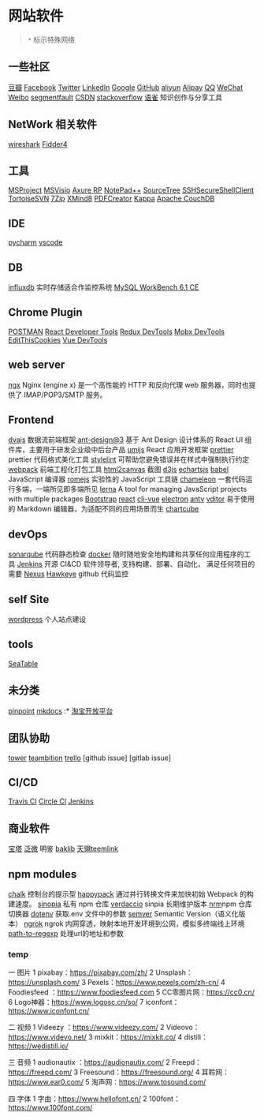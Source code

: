 # 网站软件

> `*` 标示特殊网络

## 一些社区

[豆瓣](https://www.douban.com/)
[Facebook](https://developers.facebook.com/)
[Twitter](https://dev.twitter.com/)
[LinkedIn](https://www.linkedin.com/developers/)
[Google](https://developers.google.cn/)
[GitHub](https://github.com/)
[aliyun](https://www.aliyun.com/)
[Alipay](https://open.alipay.com/platform/home.htm)
[QQ](https://open.tencent.com/)
[WeChat](https://open.weixin.qq.com/)
[Weibo](https://weibo.com/)
[segmentfault](https://segmentfault.com/)
[CSDN](https://www.csdn.net/)
[stackoverflow](https://stackoverflow.com/)
[语雀](https://www.yuque.com/) 知识创作与分享工具

## NetWork 相关软件

[wireshark](https://www.wireshark.org/)
[Fidder4](https://www.telerik.com/download/fiddler)

## 工具

[MSProject]()
[MSVisio]()
[Axure RP]()
[NotePad++]()
[SourceTree]()
[SSHSecureShellClient]()
[TortoiseSVN]()
[7Zip]()
[XMind8]()
[PDFCreator]()
[Kappa]()
[Apache CouchDB]()

## IDE

[pycharm]()
[vscode]()

## DB

[influxdb]() 实时存储适合作监控系统
[MySQL WorkBench 6.1 CE]()

## Chrome Plugin

[POSTMAN]()
[React Developer Tools]()
[Redux DevTools]()
[Mobx DevTools]()
[EditThisCookies]()
[Vue DevTools]()

## web server

[ngx](http://nginx.org/) Nginx (engine x) 是一个高性能的 HTTP 和反向代理 web 服务器，同时也提供了 IMAP/POP3/SMTP 服务。

## Frontend

[dvajs](https://dvajs.com/) 数据流前端框架
[ant-design@3](https://3x.ant.design/) 基于 Ant Design 设计体系的 React UI 组件库，主要用于研发企业级中后台产品
[umijs](https://umijs.org/) React 应用开发框架
[prettier](https://prettier.io/) prettier 代码格式美化工具
[stylelint](https://stylelint.io/) 可帮助您避免错误并在样式中强制执行约定
[webpack](https://webpack.js.org/) 前端工程化打包工具
[html2canvas](https://html2canvas.hertzen.com/) 截图
[d3js](https://d3js.org/)
[echartsjs](https://www.echartsjs.com/zh/index.html)
[babel](https://babeljs.io/) JavaScript 编译器
[romejs](https://romejs.dev/) 实验性的 JavaScript 工具链
[chameleon](https://github.com/didi/chameleon) 一套代码运行多端，一端所见即多端所见
[lerna](https://github.com/lerna/lerna) A tool for managing JavaScript projects with multiple packages
[Bootstrap](https://getbootstrap.com/)
[react](https://reactjs.org/)
[cli-vue](https://cli.vuejs.org/)
[electron](http://www.electronjs.org/)
[antv](https://antv.gitee.io/zh)
[vditor](https://vditor.b3log.org/) 易于使用的 Markdown 编辑器，为适配不同的应用场景而生
[chartcube](https://chartcube.alipay.com/)

## devOps

[sonarqube](https://www.sonarqube.org/) 代码静态检查
[docker](https://www.docker.com/) 随时随地安全地构建和共享任何应用程序的工具
[Jenkins](https://jenkins.io/zh/) 开源 CI&CD 软件领导者, 支持构建、部署、自动化， 满足任何项目的需要
[Nexus](https://github.com/sonatype/docker-nexus3)
[Hawkeye](https://github.com/0xbug/Hawkeye) github 代码监控

## self Site

[wordpress](https://zh-cn.wordpress.com/) 个人站点建设

## tools

[SeaTable]()

## 未分类

[pinpoint]()
[mkdocs](https://www.mkdocs.org/) :*
[淘宝开放平台](https://open.taobao.com/docs/doc_index.htm?spm=a219a.7386781.1.21.03gLE0)

## 团队协助

[tower](https://tower.im/)
[teambition](https://www.teambition.com/)
[trello](https://trello.com/)
[github issue]
[gitlab issue]


## CI/CD

[Travis CI]()
[Circle CI]()
[Jenkins]()

## 商业软件

[宝塔](https://www.bt.cn/)
[泛微](https://www.weaver.com.cn/e9/?source=31&kw=baidupinzhuan)
明鉴
[baklib](https://www.baklib.com/)
[天翎teemlink](http://www.teemlink.com/)

## npm modules

[chalk](https://www.npmjs.com/package/chalk) 控制台的提示型
[happypack](https://www.npmjs.com/package/happypack) 通过并行转换文件来加快初始 Webpack 的构建速度。
[sinopia](https://github.com/rlidwka/sinopia) 私有 npm 仓库
[verdaccio](https://www.npmjs.com/package/verdaccio) sinpia 长期维护版本
[nrm](https://www.npmjs.com/package/nrm)npm 仓库切换器
[dotenv](https://www.npmjs.com/package/dotenv) 获取.env 文件中的参数
[semver](https://www.npmjs.com/package/semver) Semantic Version（语义化版本）
[ngrok](https://ngrok.com/product) ngrok 内网穿透，映射本地开发环境到公网，模拟多终端线上环境
[path-to-regexp](https://www.npmjs.com/package/path-to-regexp) 处理url的地址和参数

### temp

一 图片
1 pixabay：https://pixabay.com/zh/
2 Unsplash：https://unsplash.com/
3 Pexels：https://www.pexels.com/zh-cn/
4 Foodiesfeed ：https://www.foodiesfeed.com
5 CC零图片网：https://cc0.cn/
6 Logo神器：https://www.logosc.cn/so/
7 iconfont：https://www.iconfont.cn/
 
二 视频
1 Videezy ：https://www.videezy.com/
2 Videovo：https://www.videvo.net/
3 mixkit：https://mixkit.co/
4 distill：https://wedistill.io/
 
三 音频
1 audionautix ：https://audionautix.com/
2 Freepd：https://freepd.com/
3 Freesound：https://freesound.org/
4 耳聆网：https://www.ear0.com/
5 淘声网：https://www.tosound.com/
 
四 字体
1 字由：https://www.hellofont.cn/
2 100font：https://www.100font.com/